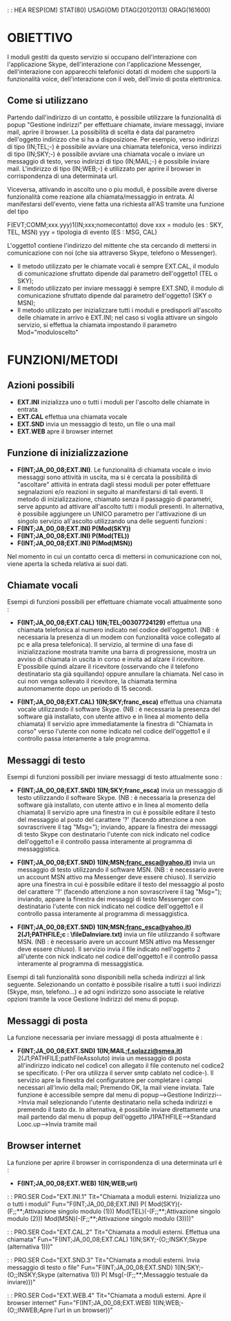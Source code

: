  :  : HEA RESP(OM) STAT(80) USAG(OM) DTAG(20120113) ORAG(161600)
# OBIETTIVO
I moduli gestiti da questo servizio si occupano dell'interazione con l'applicazione
Skype, dell'interazione con l'applicazione Messenger, dell'interazione con
apparecchi telefonici dotati di modem che supporti la funzionalità
voice, dell'interazione con il web, dell'invio di posta elettronica.

## Come si utilizzano
Partendo dall'indirizzo di un contatto, è possibile utilizzare la
funzionalità di popup "Gestione indirizzi" per effettuare chiamate,
inviare messaggi, inviare mail, aprire il browser.
La possibilità di scelta è data dal parametro dell'oggetto indirizzo che si ha a disposizione.
Per esempio, verso indirizzi di tipo (IN;TEL;-) è possibile avviare una chiamata telefonica,
verso indirizzi di tipo (IN;SKY;-) è possibile avviare una chiamata vocale o inviare un
messaggio di testo, verso indirizzi di tipo (IN;MAIL;-) è possibile inviare mail.
L'indirizzo di tipo (IN;WEB;-) è utilizzato per aprire il browser in corrispondenza di una determinata url.

Viceversa, attivando in ascolto uno o piu moduli, è possibile avere diverse funzionalità come reazione
alla chiamata/messaggio in entrata. Al manifestarsi dell'evento, viene fatta una richiesta all'AS tramite una funzione del tipo

F(EVT;COMM;xxx.yyy)1(IN;xxx;nomecontatto)
dove
     xxx = modulo (es :  SKY, TEL, MSN)
     yyy = tipologia di evento (ES :  MSG, CAL)

L'oggetto1 contiene l'indirizzo del mittente che sta cercando di mettersi in comunicazione con noi (che sia attraverso Skype, telefono o Messenger).

- Il metodo utilizzato per le chiamate vocali è sempre EXT.CAL, il modulo di comunicazione
  sfruttato dipende dal parametro dell'oggetto1 (TEL o SKY);
- Il metodo utilizzato per inviare messaggi è sempre EXT.SND, il modulo di comunicazione
  sfruttato dipende dal parametro dell'oggetto1 (SKY o MSN);
- Il metodo utilizzato per inizializzare tutti i moduli e predisporli all'ascolto delle chiamate
  in arrivo è EXT.INI; nel caso si voglia attivare un singolo servizio, si effettua la chiamata
  impostando il parametro Mod="moduloscelto"

# FUNZIONI/METODI
## Azioni possibili

- **EXT.INI** inizializza uno o tutti i moduli per l'ascolto delle chiamate in entrata
- **EXT.CAL** effettua una chiamata vocale
- **EXT.SND** invia un messaggio di testo, un file o una mail
- **EXT.WEB** apre il browser internet


## Funzione di inizializzazione

- **F(INT;JA_00_08;EXT.INI)**. Le funzionalità di chiamata vocale o invio messaggi sono attività in uscita, ma si è cercata la possibilità di "ascoltare" attività in entrata dagli stessi moduli per poter effettuare segnalazioni e/o reazioni in seguito al manifestarsi di tali eventi.
Il metodo di inizializzazione, chiamato senza il passaggio di parametri, serve appunto ad attivare all'ascolto
tutti i moduli presenti.
In alternativa, è possibile aggiungere un UNICO parametro per l'attivazione di un singolo servizio all'ascolto
utilizzando una delle seguenti funzioni : 
- **F(INT;JA_00_08;EXT.INI) P(Mod(SKY))**
- **F(INT;JA_00_08;EXT.INI) P(Mod(TEL))**
- **F(INT;JA_00_08;EXT.INI) P(Mod(MSN))**


Nel momento in cui un contatto cerca di mettersi in comunicazione con noi, viene aperta la scheda relativa
ai suoi dati.

## Chiamate vocali

Esempi di funzioni possibili per effettuare chiamate vocali attualmente sono : 

- **F(INT;JA_00_08;EXT.CAL) 1(IN;TEL;00307724129)**
effettua una chiamata telefonica al numero indicato nel codice dell'oggetto1.
(NB :  è necessaria la presenza di un modem con funzionalità voice collegato al pc e alla presa telefonica).
Il servizio, al termine di una fase di inizializzazione mostrata tramite una barra di progressione,
mostra un avviso di chiamata in uscita in corso e invita ad alzare il ricevitore. E'possibile quindi alzare il ricevitore (osservando che il telefono destinatario sta già squillando) oppure annullare la chiamata.
Nel caso in cui non venga sollevato il ricevitore, la chiamata termina autonomamente dopo un periodo di 15 secondi.

- **F(INT;JA_00_08;EXT.CAL) 1(IN;SKY;franc_esca)**
effettua una chiamata vocale utilizzando il software Skype.
(NB :  è necessaria la presenza del software già installato, con utente attivo e in linea al momento della chiamata)
Il servizio apre immediatamente la finestra di "Chiamata in corso" verso l'utente con nome indicato nel codice
dell'oggetto1 e il controllo passa interamente a tale programma.


## Messaggi di testo

Esempi di funzioni possibili per inviare messaggi di testo attualmente sono : 

- **F(INT;JA_00_08;EXT.SND) 1(IN;SKY;franc_esca)**
invia un messaggio di testo utilizzando il software Skype.
(NB :  è necessaria la presenza del software già installato, con utente attivo e in linea al momento della chiamata)
Il servizio apre una finestra in cui è possibile editare il testo del messaggio al posto del carattere '?' (facendo attenzione a non sovrascrivere il tag "Msg="); inviando, appare la finestra dei messaggi di testo Skype con destinatario l'utente con nick indicato nel codice dell'oggetto1 e il controllo passa interamente al programma
di messaggistica.

- **F(INT;JA_00_08;EXT.SND) 1(IN;MSN;franc_esca@yahoo.it)**
invia un messaggio di testo utilizzando il software MSN.
(NB :  è necessario avere un account MSN attivo ma Messenger deve essere chiuso).
Il servizio apre una finestra in cui è possibile editare il testo del messaggio al posto del carattere '?' (facendo attenzione a non sovrascrivere il tag "Msg="); inviando, appare la finestra dei messaggi di testo Messenger con destinatario l'utente con nick indicato nel codice dell'oggetto1 e il controllo passa interamente al programma
di messaggistica.

- **F(INT;JA_00_08;EXT.SND) 1(IN;MSN;franc_esca@yahoo.it) 2(J1;PATHFILE;c : \fileDaInviare.txt)**
invia un file utilizzando il software MSN.
(NB :  è necessario avere un account MSN attivo ma Messenger deve essere chiuso).
Il servizio invia il file indicato nell'oggetto 2 all'utente con nick indicato nel codice dell'oggetto1 e il controllo passa interamente al programma di messaggistica.

Esempi di tali funzionalità sono disponibili nella scheda indirizzi al link seguente.
Selezionando un contatto è possibile risalire a tutti i suoi indirizzi (Skype, msn, telefono...) e ad ogni indirizzo sono associate le relative opzioni tramite la voce Gestione Indirizzi del menu di popup.

## Messaggi di posta

La funzione necessaria per inviare messaggi di posta attualmente è : 

- **F(INT;JA_00_08;EXT.SND) 1(IN;MAIL;f.solazzi@smea.it)** 2(J1;PATHFILE;pathFileAssoluto)
invia un messaggio di posta all'indirizzo indicato nel codice1 con allegato il file contenuto nel codice2 se specificato.
(-Per ora utilizza il server smtp cablato nel codice-).
Il servizio apre la finestra del configuratore per completare i campi necessari all'invio della mail;
Premendo OK, la mail viene inviata.
Tale funzione è accessibile sempre dal menu di popup-->Gestione Indirizzi-->Invia mail selezionando l'utente destinatario nella scheda indirizzi e premendo il tasto dx.
In alternativa, è possibile inviare direttamente una mail partendo dal menu di popup dell'oggetto J1PATHFILE-->Standard Looc.up-->Invia tramite mail

## Browser internet

La funzione per aprire il browser in corrispondenza di una determinata url è : 

- **F(INT;JA_00_08;EXT.WEB) 1(IN;WEB;url)**




 :  : PRO.SER Cod="EXT.INI.1" Tit="Chiamata a moduli esterni. Inizializza uno o tutti i moduli" Fun="F(INT;JA_00_08;EXT.INI) P( Mod(SKY)(-(F;;\*\*;Attivazione singolo modulo (1))) Mod(TEL)(-(F;;\*\*;Attivazione singolo modulo (2))) Mod(MSN)(-(F;;\*\*;Attivazione singolo modulo (3))))"

 :  : PRO.SER Cod="EXT.CAL.2" Tit="Chiamata a moduli esterni. Effettua una chiamata" Fun="F(INT;JA_00_08;EXT.CAL) 1(IN;SKY;-(O;;INSKY;Skype (alternativa 1)))"

 :  : PRO.SER Cod="EXT.SND.3" Tit="Chiamata a moduli esterni. Invia messaggio di testo o file" Fun="F(INT;JA_00_08;EXT.SND) 1(IN;SKY;-(O;;INSKY;Skype  (alternativa 1))) P( Msg(-(F;;\*\*;Messaggio testuale da inviare)))"

 :  : PRO.SER Cod="EXT.WEB.4" Tit="Chiamata a moduli esterni. Apre il browser internet" Fun="F(INT;JA_00_08;EXT.WEB) 1(IN;WEB;-(O;;INWEB;Apre l'url in un browser))"

